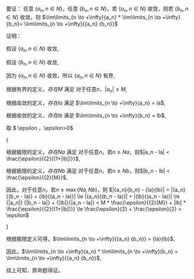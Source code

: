要证：
任意 $\{ a_n, n \in N \}$，任意 $\{ b_n, n \in N \}$，若 $\{ a_n, n \in N \}$ 收敛，则若 $\{ b_n, n \in N \}$ 收敛，则 $\lim\limits_{n \to +\infty}{a_n} * \lim\limits_{n \to +\infty}{b_n}= \lim\limits_{n \to +\infty}{{a_n} {b_n}}$

证明：

假设 $\{ a_n, n \in N \}$ 收敛,

假设 $\{ b_n, n \in N \}$ 收敛,

因为 $\{ a_n, n \in N \}$ 收敛，所以 $\{ a_n, n \in N \}$ 有界,

根据有界的定义，$存在M$ 满足 对于任意$n$，$|a_n| \le M$,

根据收敛的定义，$存在la$ 满足 $\lim\limits_{n \to +\infty}{a_n} = la$,

根据收敛的定义，$存在lb$ 满足 $\lim\limits_{n \to +\infty}{b_n} = lb$,

取 $ \epsilon $，$\epsilon>0$

{

根据极限的定义，$存在Na$ 满足 对于任意$n$，若$n \ge Na$，则$|a_n - la| < \frac{\epsilon}{{2}{(1+|lb|)}}$,

根据极限的定义，$存在Nb$ 满足 对于任意$n$，若$n \ge Nb$，则$|b_n - lb| < \frac{\epsilon}{{2}{M}}$,

因此，对于任意$n$，若$n \ge \max(Na, Nb)$，则 $|{a_n}{b_n} - {la}{lb}| = |{a_n}{(b_n - la)} + {lb}{(a_n - la)}| \le |{a_n}{(b_n - la)}| + |{lb}{(a_n - la)}| \le {|a_n|} {|b_n - la|} + {|lb|}{|a_n - la|} < M * \frac{\epsilon}{{2}{M}} + |lb| * \frac{\epsilon}{{2}{(1+|lb|)}} \le \frac{\epsilon}{2} + \frac{\epsilon}{2} = \epsilon$

}

根据极限定义可得，$\lim\limits_{n \to +\infty}{{a_n} {b_n}} = {la}{lb}$,

因此，$\lim\limits_{n \to +\infty}{a_n} * \lim\limits_{n \to +\infty}{b_n} = \lim\limits_{n \to +\infty}{{a_n} {b_n}}$,

综上可知，原命题得证。